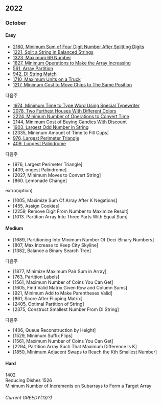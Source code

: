 ## 2022
### October
#### Easy
- [2160, Minimum Sum of Four Digit Number After Splitting Digits](https://sour-othnielia-55f.notion.site/2160-Minimum-Sum-of-Four-Digit-Number-After-Splitting-Digits-216b1faeae4e421fa708eacede882564)  
- [1221, Split a String in Balanced Strings](https://sour-othnielia-55f.notion.site/1221-Split-a-String-in-Balanced-Strings-1ee2b70bacff41cca977c17fe0fe03da)
- [1323, Maximum 69 Number](https://sour-othnielia-55f.notion.site/1323-Maximum-69-Number-20d7c92a8cee46c88a96f001d3a83f8c)
- [1827, Minimum Operations to Make the Array Increasing](https://sour-othnielia-55f.notion.site/1827-Minimum-Operations-to-Make-the-Array-Increasing-963d21e0b4b64c1590164703f6fb865e)
- [561, Array Partition](https://sour-othnielia-55f.notion.site/561-Array-Partition-57c021b018d44d9f902cc3642798b719)
- [942, DI String Match](https://sour-othnielia-55f.notion.site/942-DI-String-Match-255fba6234104a0c95260586afb90281)
- [1710, Maximum Units on a Truck](https://sour-othnielia-55f.notion.site/1710-Maximum-Units-on-a-Truck-8ce64e736f134c9ea8cb82154643d2a8)
- [1217, Minimum Cost to Move Chips to The Same Position](https://sour-othnielia-55f.notion.site/1217-Minimum-Cost-to-Move-Chips-to-The-Same-Position-85485d3a6f074644b0c7fc3004886d5f)

다음주
- [1974, Minimum Time to Type Word Using Special Typewriter](https://sour-othnielia-55f.notion.site/1974-Minimum-Time-to-Type-Word-Using-Special-Typewriter-af8b34d4e7eb4b9985fac6ebe9a5f619)
- [2078, Two Furthest Houses With Different Colors](https://sour-othnielia-55f.notion.site/2078-Two-Furthest-Houses-With-Different-Colors-65ba5421ccfe44a9be22486ca1dc6a17)
- [2224, Minimum Number of Operations to Convert Time](https://sour-othnielia-55f.notion.site/2224-Minimum-Number-of-Operations-to-Convert-Time-f95ebe6858b641a996b671396b0ff4a3)
- [2144, Minimum Cost of Buying Candies With Discount](https://sour-othnielia-55f.notion.site/2144-Minimum-Cost-of-Buying-Candies-With-Discount-e42588be652b4a1aade61613b957c97b)
- [1903, Largest Odd Number in String](https://sour-othnielia-55f.notion.site/1903-d182c93e06ea4aeda1f161b807254671)
- [2335, Minimum Amount of Time to Fill Cups]
- [976, Largest Perimeter Triangle](https://sour-othnielia-55f.notion.site/976-Largest-Perimeter-Triangle-8484b169ab4b4bdb9ddfe077ef5e3b0f)
- [409, Longest Palindrome](https://sour-othnielia-55f.notion.site/409-Longest-Palindrome-703882fbe8ae430a9647f98d2e87a7af)

다음주
- [976, Largest Perimeter Triangle]
- [409, ongest Palindrome]
- [2027, Minimum Moves to Convert String]
- [860. Lemonade Change]

                                        
extra(option)
- [1005, Maximize Sum Of Array After K Negations]
- [455, Assign Cookies]
- [2259, Remove Digit From Number to Maximize Result]
- [1013. Partition Array Into Three Parts With Equal Sum]
#### Medium
- [1689,	Partitioning Into Minimum Number Of Deci-Binary Numbers]
- [807, Max Increase to Keep City Skyline]
- [1382, Balance a Binary Search Tree]

다음주
- [1877, Minimize Maximum Pair Sum in Array]
- [763, Partition Labels]
- [1561, Maximum Number of Coins You Can Get]
- [1605, Find Valid Matrix Given Row and Column Sums]
- [921, Minimum Add to Make Parentheses Valid]
- [861, Score After Flipping Matrix]
- [2405, Optimal Partition of String]
- [2375, Construct Smallest Number From DI String]

다음주
- [406, Queue Reconstruction by Height]
- [1529, Minimum Suffix Flips]
- [1561, Maximum Number of Coins You Can Get]
- [2294, Partition Array Such That Maximum Difference Is K]
- [1850, Minimum Adjacent Swaps to Reach the Kth Smallest Number]

#### Hard
1402	
Reducing Dishes
1526	
Minimum Number of Increments on Subarrays to Form a Target Array
###### Current GREEDY(13/?)  
